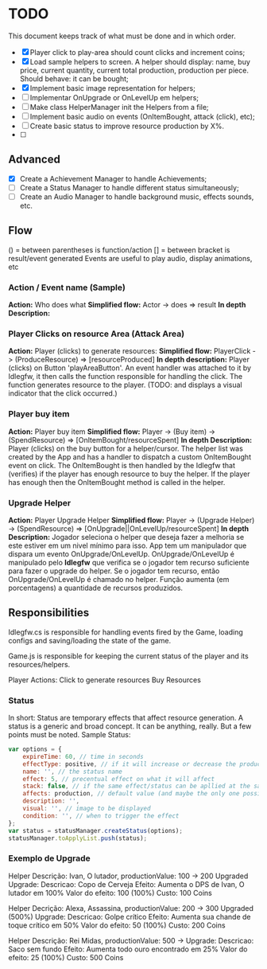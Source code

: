 # TODO

This document keeps track of what must be done and in which order.

- [x] Player click to play-area should count clicks and increment coins;
- [x] Load sample helpers to screen. A helper should display: name, buy price, current quantity, current total production, production per piece. Should behave: it can be bought;
- [x] Implement basic image representation for helpers;
- [ ] Implementar OnUpgrade or OnLevelUp em helpers;
- [ ] Make class HelperManager init the Helpers from a file;
- [ ] Implement basic audio on events (OnItemBought, attack (click), etc);
- [ ] Create basic status to improve resource production by X%.
- [ ] 

## Advanced 

- [x] Create a Achievement Manager to handle Achievements;
- [ ] Create a Status Manager to handle different status simultaneously;
- [ ] Create an Audio Manager to handle background music, effects sounds, etc.

## Flow

() = between parentheses is function/action
[] = between bracket is result/event generated
Events are useful to play audio, display animations, etc

### Action / Event name (Sample)

**Action:** Who does what
**Simplified flow:** Actor -> does => result
**In depth Description:**

### Player Clicks on resource Area (Attack Area)

**Action:** Player (clicks) to generate resources:
**Simplified flow:** PlayerClick -> (ProduceResource) => [resourceProduced]
**In depth description:** Player (clicks) on Button 'playAreaButton'. An event handler was attached to it by Idlegfw, it then calls the function responsible for handling the click. The function generates resource to the player. (TODO: and displays a visual indicator that the click occurred.)

### Player buy item

**Action:** Player buy item
**Simplified flow:** Player -> (Buy item) -> (SpendResource) => [OnItemBought/resourceSpent]
**In depth Description:** Player (clicks) on the buy button for a helper/cursor. The helper list was created by the App and has a handler to dispatch a custom OnItemBought event on click.
The OnItemBought is then handled by the Idlegfw that (verifies) if the player has enough resource to buy the helper. If the player has enough then the OnItemBought method is called in the helper.

### Upgrade Helper

**Action:** Player Upgrade Helper
**Simplified flow:** Player -> (Upgrade Helper) -> (SpendResource) => [OnUpgrade||OnLevelUp/resourceSpent]
**In depth Description:**  Jogador seleciona o helper que deseja fazer a melhoria se este estiver em um nivel mínimo para isso. 
App tem um manipulador que dispara um evento OnUpgrade/OnLevelUp. OnUpgrade/OnLevelUp é manipulado pelo **Idlegfw** que verifica se o jogador tem recurso suficiente para fazer o upgrade do helper. 
Se o jogador tem recurso, então OnUpgrade/OnLevelUp é chamado no helper. Função aumenta (em porcentagens) a quantidade de recursos produzidos.

## Responsibilities 

Idlegfw.cs is responsible for handling events fired by the Game, loading configs and saving/loading the state of the game.

Game.js is responsible for keeping the current status of the player and its resources/helpers.

Player Actions:
Click to generate resources
Buy Resources

###  Status

In short: Status are temporary effects that affect resource generation. A status is a generic and broad concept. It can be anything, really. But a few points must be noted.
Sample Status:
```js
var options = {
    expireTime: 60, // time in seconds
    effectType: positive, // if it will increase or decrease the production
    name: '', // the status name
    effect: 5, // precentual effect on what it will affect
    stack: false, // if the same effect/status can be apllied at the same time.
    affects: production, // default value (and maybe the only one possible)
    description: '',
    visual: '', // image to be displayed
    condition: '', // when to trigger the effect
};
var status = statusManager.createStatus(options);
statusManager.toApplyList.push(status);
```

### Exemplo de Upgrade

Helper Descrição: Ivan, O lutador, productionValue: 100 -> 200 Upgraded
Upgrade: 
    Descricao: Copo de Cerveja 
    Efeito: Aumenta o DPS de Ivan, O lutador em 100%
    Valor do efeito: 100 (100%)
    Custo: 100 Coins

Helper Decrição: Alexa, Assassina, productionValue: 200 -> 300 Upgraded (500%)
Upgrade:
    Descricao: Golpe crítico 
    Efeito: Aumenta sua chande de toque crítico em 50%
    Valor do efeito: 50 (100%)
    Custo: 200 Coins

Helper Descrição: Rei Midas, productionValue: 500 -> 
Upgrade:
    Descricao: Saco sem fundo 
    Efeito: Aumenta todo ouro encontrado em 25%
    Valor do efeito: 25 (100%)
    Custo: 500 Coins